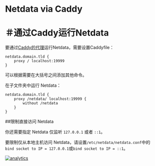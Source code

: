 # Netdata via Caddy
# ＃通过Caddy运行Netdata

要通过[Caddy的代理](https://caddyserver.com/docs/proxy)运行Netdata，需要设置Caddyfile：

```caddyfile
netdata.domain.tld {
    proxy / localhost:19999
}
```

可以根据需要在大括号之间添加其他命令。

在子文件夹中运行 Netdata：

```caddyfile
netdata.domain.tld {
    proxy /netdata/ localhost:19999 {
        without /netdata
    }
}
```

##限制直接访问 Netdata

你还需要指定 Netdata 仅监听 `127.0.0.1` 或者 `::1`。

要限制仅从本地主机访问 Netdata，请设置`/etc/netdata/netdata.conf`中的 `bind socket to IP = 127.0.0.1`或`bind socket to IP = ::1`。

[![analytics](https://www.google-analytics.com/collect?v=1&aip=1&t=pageview&_s=1&ds=github&dr=https%3A%2F%2Fgithub.com%2Fnetdata%2Fnetdata&dl=https%3A%2F%2Fmy-netdata.io%2Fgithub%2Fdocs%2FRunning-behind-caddy&_u=MAC~&cid=5792dfd7-8dc4-476b-af31-da2fdb9f93d2&tid=UA-64295674-3)](<>)
